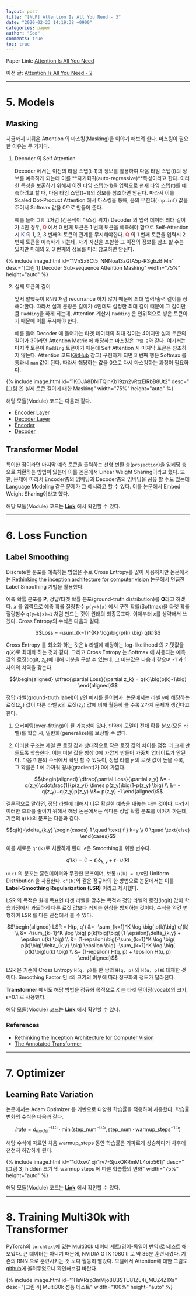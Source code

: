 ```yaml
---
layout: post
title: "[NLP] Attention Is All You Need - 3"
date: "2020-02-23 14:19:38 +0900"
categories: paper
author: "Soo"
comments: true
toc: true
---
```


Paper Link: [Attention Is All You Need](https://arxiv.org/abs/1706.03762)

이전 글: [Attention Is All You Need - 2](https://simonjisu.github.io/paper/2020/02/02/attentionisallyouneed2.html)

---

# 5. Models

## Masking

지금까지 미뤄온 Attention 의 마스킹(Masking)을 이야기 해보려 한다. 마스킹이 필요한 이유는 두 가지다.

1. Decoder 의 Self Attention 

    Decoder 에서는 이전의 타임 스텝(t-1)의 정보를 활용하여 다음 타임 스텝(t)의 정보를 예측하게 되는데 이를 **자기회귀(auto-regressive)**특성이라고 한다. 이러한 특성을 보존하기 위해서 이전 타임 스텝(t-1)을 입력으로 현재 타임 스텝(t)를 예측하려고 할 때, 다음 타임 스텝(t+1)의 정보를 참조하면 안된다. 따라서 이를 Scaled Dot-Product Attention 에서 마스킹을 통해, 음의 무한대(`-np.inf`) 값을 주어서 Softmax 값을 0으로 만들어 준다. 

    예를 들어 `그림 1`처럼 (검은색이 마스킹 위치) Decoder 의 입력 데이터 최대 길이가 4인 경우, <span style="color:#e25252">**Q**</span> 에서 0 번째 토큰은 1 번째 토큰을 예측해야 함으로 Self-Attention 시 <span style="color:#5470cc">**K**</span> 의 1, 2, 3 번째의 토큰의 관계를 무시해야한다. <span style="color:#e25252">**Q**</span> 의 1 번째 토큰을 입력시 2 번째 토큰을 예측하게 되는데, 자기 자신을 포함한 그 이전의 정보를 참조 할 수는 있지만 미래의 2, 3 번째의 정보를 미리 참고하면 안된다.

{% include image.html id="1VnSx8Ct5_NNNoa13zGfA5p-RSgbzBIMn" desc="[그림 1] Decoder Sub-sequence Attention Masking" width="75%" height="auto" %}

2. 실제 토큰의 길이

    앞서 말했듯이 RNN 처럼 recurrance 하지 않기 때문에 최대 입력/출력 길이를 정해야한다. 따라서 실제 문장은 길이가 4인데도 설정한 최대 길이 때문에 그 길이만큼 `Padding`을 하게 되는데, Attention 계산시 `Padding` 은 인위적으로 넣은 토큰이기 때문에 이를 무시해야 한다. 

    예를 들어 Decoder 에 들어가는 타겟 데이터의 최대 길이는 4이지만 실제 토큰의 길이가 3이라면 Attention Matrix 에 해당하는 마스킹은 `그림 2`와 같다. 여기서는 마지막 토큰이 `Padding` 토큰이기 때문에 Self Attention 시 마지막 토큰은 참조하지 않는다. Attention 코드([GitHub](https://github.com/simonjisu/annotated-transformer-kr/blob/master/transformer/modules.py) 참고) 구현하게 되면 3 번째 행은 Softmax 를 통과시 `nan` 값이 된다. 따라서 해당하는 값을 0으로 다시 마스킹하는 과정이 필요하다. 

{% include image.html id="1KOJA8DNlTQjnKb19zn2vRtzEIRbB8Ut2" desc="[그림 2] 실제 토큰 길이에 대한 Masking" width="75%" height="auto" %}

해당 모듈(Module) 코드는 다음과 같다.
* [Encoder Layer](https://github.com/simonjisu/annotated-transformer-kr/blob/9c1e4988e5aba3d2b971074590ce49e50c3aa823/transformer/layers.py#L11)
* [Decoder Layer](https://github.com/simonjisu/annotated-transformer-kr/blob/9c1e4988e5aba3d2b971074590ce49e50c3aa823/transformer/layers.py#L42)
* [Encoder](https://github.com/simonjisu/annotated-transformer-kr/blob/9c1e4988e5aba3d2b971074590ce49e50c3aa823/transformer/models.py#L10)
* [Decoder](https://github.com/simonjisu/annotated-transformer-kr/blob/9c1e4988e5aba3d2b971074590ce49e50c3aa823/transformer/models.py#L54)

## Transformer Model

특이한 점이라면 마지막 예측 토큰을 출력하는 선형 변환 층(`projection`)을 임베딩 층으로 치환하는 방법이 있는데 이를 논문에서 Linear Weight Sharing이라고 했다. 또한, 문제에 따라서 Encoder층의 임베딩과 Decoder층의 임베딩을 공유 할 수도 있는데 Language Modeling 같은 문제가 그 예시라고 할 수 있다. 이를 논문에서 Embed Weight Sharing이라고 했다.

해당 모듈(Module) 코드는 [**Link**](https://github.com/simonjisu/annotated-transformer-kr/blob/9c1e4988e5aba3d2b971074590ce49e50c3aa823/transformer/models.py#L112) 에서 확인할 수 있다.

---

# 6. Loss Function

## Label Smoothing

Discrete한 분포를 예측하는 방법은 주로 Cross Entropy를 많이 사용하지만 논문에서는 [Rethinking the inception architecture for computer vision](https://arxiv.org/abs/1512.00567) 논문에서 언급한 Label Smoothing 기법을 활용했다. 

예측 확률 분포를 **P**, 정답/타겟 확률 분포(ground-truth distribution)를 **Q**라고 하겠다. $x$ 를 입력으로 예측 확률 질량함수 `p(y=k|x)` 에서 구한 확률(Softmax)을 타겟 확률 질량함수 `q(y=k|x)=1` 처럼 만드는 것이 원래의 최종목표다. 이제부터 $x$를 생략해서 쓰겠다. Cross Entropy의 수식은 다음과 같다.

$$Loss = -\sum_{k=1}^{K} \log\big(p(k) \big) q(k)$$

Cross Entropy 를 최소화 하는 것은 $k$ 라벨에 해당하는 log-likelihood 의 기댓값을 $q(k)$로 최대화 하는 것과 같다. 그리고 Cross Entropy 는 Softmax 에 사용되는 예측값의 로짓(logit, $z_k$)에 대해 미분을 구할 수 있는데, 그 미분값은 다음과 같으며 -1 과 1 사이의 치역을 갖는다.

$$\begin{aligned} \dfrac{\partial Loss}{\partial z_k} = q(k)\big(p(k)-1\big) \end{aligned}$$

정답 라벨(ground-truth label)이 $y$인 예시를 들어봅자. 논문에서는 라벨 $y$에 해당하는 로짓($z_y$) 값이 다른 라벨 $k$의 로짓($z_k$) 값에 비해 월등히 클 수록 2가지 문제가 생긴다고 한다. 

1. 오버피팅(over-fitting)이 될 가능성이 있다. 만약에 모델이 전체 확률 분포(모든 라벨)를 학습 시, 일반화(generalize)를 보장할 수 없다.
2. 이러한 구조는 제일 큰 로짓 값과 상대적으로 작은 로짓 값의 차이를 점점 더 크게 만들도록 학습한다. 이는 미분 값을 항상 0에 가깝게 만들어 가중치 업데이트가 안된다. 다음 미분의 수식에서 확인 할 수 있듯이, 정답 라벨 $y$ 의 로짓 값이 높을 수록, 그 확률은 1 에 가까워 경사(gradient)가 0에 가깝다.

    $$\begin{aligned} \dfrac{\partial Loss}{\partial z_y} &= -q(z_y)\cdot\frac{1}{p(z_y)} \times p(z_y)\big(1-p(z_y) \big) \\ &= -q(z_y)+q(z_y)p(z_y) \\&= p(z_y) -1 \end{aligned}$$

결론적으로 말하면, 정답 라벨에 대해서 너무 확실한 예측을 내놓는 다는 것이다. 따라서 이러한 효과를 줄이기 위해서 해당 논문에서는 색다른 정답 확률 분포를 이야기 하는데, 기존의 `q(k)`의 분포는 다음과 같다.

$$q(k)=\delta_{k,y} \begin{cases} 1 \quad \text{if } k=y \\ 0 \quad \text{else} \end{cases}$$

이를 새로운 `q'(k)`로 치환하게 된다. $\epsilon$은 Smoothing을 위한 변수다.

$$q'(k) = (1-\epsilon)\delta_{k,y} + \epsilon \cdot u(k)$$

`u(k)` 의 분포는 훈련데이터와 무관한 분포이며, 보통 `u(k) = 1/K`인 Uniform Distribution 을 사용한다. `q'(k)`와 같은 정규화의 한 방법으로 논문에서는 이를 **Label-Smoothing Regularization (LSR)** 이라고 제시했다.

LSR 의 목적은 원래 목표인 타겟 라벨을 맞추는 목적과 정답 라벨의 로짓(logit) 값이 학습과정에서 과도하게 다른 로짓 값보다 커지는 현상을 방지하는 것이다. 수식을 약간 변형하여 LSR 를 다른 관점에서 볼 수 있다.

$$\begin{aligned} LSR = H(p, q') &= -\sum_{k=1}^K \log \big( p(k)\big) q'(k) \\ &= -\sum_{k=1}^K \log \big( p(k)\big)\big( (1-\epsilon)\delta_{k,y} + \epsilon u(k) \big) \\ &= (1-\epsilon)\big(-\sum_{k=1}^K \log \big( p(k)\big)\delta_{k,y} \big) \epsilon \big( -\sum_{k=1}^K \log \big( p(k)\big)u(k) \big) \\ &= (1-\epsilon) H(q, p) + \epsilon H(u, p) \end{aligned}$$

LSR 은 기존에 Cross Entropy `H(q, p)`를 한 쌍의 `H(q, p)` 와 `H(u, p)`로 대체한 것이다. Smoothing Factor 인 $\epsilon$의 크기의 여부에 따라 정규화의 정도가 달라진다.

**Transformer** 에서도 해당 방법을 정규화 목적으로 $K$ 는 타겟 단어장(vocab)의 크기, $\epsilon$=0.1 로 사용했다.

해당 모듈(Module) 코드는 [**Link**](https://github.com/simonjisu/annotated-transformer-kr/blob/9c1e4988e5aba3d2b971074590ce49e50c3aa823/transformer/labelsmooth.py#L5) 에서 확인할 수 있다.

### References

* [Rethinking the Inception Architecture for Computer Vision](https://arxiv.org/abs/1512.00567)
* [The Annotated Transformer](http://nlp.seas.harvard.edu/2018/04/03/attention.html#label-smoothing)

---

# 7. Optimizer

## Learning Rate Variation

논문에서는 Adam Optimizer 를 기반으로 다양한 학습률을 적용하여 사용했다. 학습률 변화의 수식은 다음과 같다.

$$lrate = d_{model}^{-0.5} \cdot \min(\text{step_num}^{-0.5}, \text{step_num} \cdot \text{warmup_steps}^{-1.5} )$$

해당 수식에 따르면 처음 warmup_steps 동안 학습률은 가파르게 상승하다가 차후에 천천히 하강하게 된다.

{% include image.html id="1d0xw7_xjr1rv7-SjuxQKRmML4oio561j" desc="[그림 3] hidden 크기 및 warmup steps 에 따른 학습률의 변화" width="75%" height="auto" %}

해당 모듈(Module) 코드는 [**Link**](https://github.com/simonjisu/annotated-transformer-kr/blob/9c1e4988e5aba3d2b971074590ce49e50c3aa823/transformer/warmupoptim.py#L1) 에서 확인할 수 있다.

---

# 8. Training Multi30k with Transformer

PyTorch의 `torchtext`에 있는 Multi30k 데이터 세트(영어-독일어 번역)로 테스트 해보았다. 큰 데이터는 아니기 때문에, NVIDIA GTX 1080 ti 로 약 36분 훈련시켰다. 기존의 RNN 으로 훈련시키는 것 보다 월등히 빨랐다. 모델에서 Attention에 대한 그림도 [github](https://github.com/simonjisu/annotated-transformer-kr)에 올려두었으니 확인해보길 바란다.

{% include image.html id="1HsVRsp3mMjo8UBSTU81ZE4i_MUZ4Z1Xa" desc="[그림 4] Multi30k 성능 테스트" width="100%" height="auto" %}